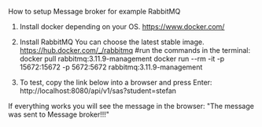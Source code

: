 How to setup Message broker for example RabbitMQ

1. Install docker depending on your OS.
   https://www.docker.com/

2. Install RabbitMQ
You can choose the latest stable image.
   https://hub.docker.com/_/rabbitmq
#run the commands in the terminal:
docker pull rabbitmq:3.11.9-management 
docker run --rm -it -p 15672:15672 -p 5672:5672 rabbitmq:3.11.9-management

3. To test, copy the link below into a browser and press Еnter:
   http://localhost:8080/api/v1/sas?student=stefan

  If everything works you will see the message in the browser:
  "The message was sent to Message broker!!!"